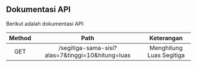 ## Dokumentasi API

Berikut adalah dokumentasi API:

| 	Method	 | 	Path	 | 	Keterangan	 | 
| 	:-----:	 | 	:-----:	 | 	:-----:	 | 
| 	GET	| 	/segitiga-sama-sisi?alas=7&tinggi=10&hitung=luas	| 	Menghitung Luas Segitiga	 | 